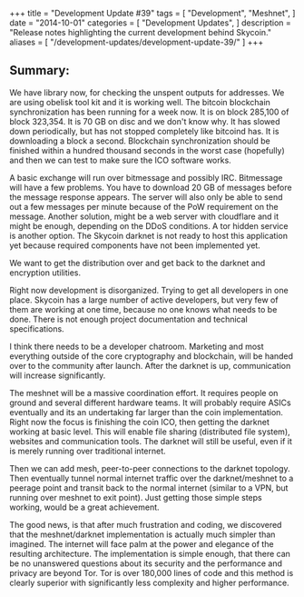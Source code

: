 +++
title = "Development Update #39"
tags = [
    "Development",
    "Meshnet",
]
date = "2014-10-01"
categories = [
    "Development Updates",
]
description = "Release notes highlighting the current development behind Skycoin."
aliases = [
	"/development-updates/development-update-39/"
]
+++

## Summary:

We have library now, for checking the unspent outputs for addresses. We are using obelisk tool kit and it is working well. The bitcoin blockchain synchronization has been running for a week now. It is on block 285,100 of block 323,354. It is 70 GB on disc and we don't know why. It has slowed down periodically, but has not stopped completely like bitcoind has. It is downloading a block a second. Blockchain synchronization should be finished within a hundred thousand seconds in the worst case (hopefully) and then we can test to make sure the ICO software works.

A basic exchange will run over bitmessage and possibly IRC. Bitmessage will have a few problems. You have to download 20 GB of messages before the message response appears. The server will also only be able to send out a few messages per minute because of the PoW requirement on the message. Another solution, might be a web server with cloudflare and it might be enough, depending on the DDoS conditions. A tor hidden service is another option. The Skycoin darknet is not ready to host this application yet because required components have not been implemented yet.

We want to get the distribution over and get back to the darknet and encryption utilities.

Right now development is disorganized. Trying to get all developers in one place. Skycoin has a large number of active developers, but very few of them are working at one time, because no one knows what needs to be done. There is not enough project documentation and technical specifications.

I think there needs to be a developer chatroom. Marketing and most everything outside of the core cryptography and blockchain, will be handed over to the community after launch. After the darknet is up, communication will increase significantly.

The meshnet will be a massive coordination effort. It requires people on ground and several different hardware teams. It will probably require ASICs eventually and its an undertaking far larger than the coin implementation. Right now the focus is finishing the coin ICO, then getting the darknet working at basic level. This will enable file sharing (distributed file system), websites and communication tools. The darknet will still be useful, even if it is merely running over traditional internet.

Then we can add mesh, peer-to-peer connections to the darknet topology. Then eventually tunnel normal internet traffic over the darknet/meshnet to a peerage point and transit back to the normal internet (similar to a VPN, but running over meshnet to exit point). Just getting those simple steps working, would be a great achievement.

The good news, is that after much frustration and coding, we discovered that the meshnet/darknet implementation is actually much simpler than imagined. The internet will face palm at the power and elegance of the resulting architecture.  The implementation is simple enough, that there can be no unanswered questions about its security and the performance and privacy are beyond Tor. Tor is over 180,000 lines of code and this method is clearly superior with significantly less complexity and higher performance.
